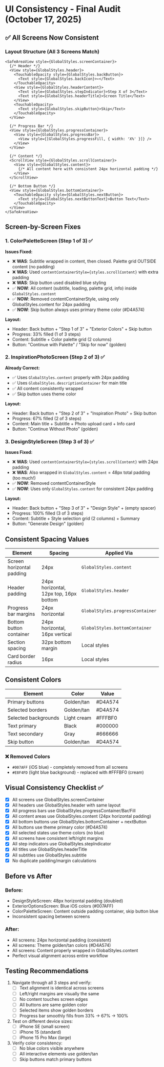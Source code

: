 # UI Consistency - Final Audit (October 17, 2025)

## ✅ All Screens Now Consistent

### Layout Structure (All 3 Screens Match)

```tsx
<SafeAreaView style={GlobalStyles.screenContainer}>
  {/* Header */}
  <View style={GlobalStyles.header}>
    <TouchableOpacity style={GlobalStyles.backButton}>
      <Text style={GlobalStyles.backIcon}>←</Text>
    </TouchableOpacity>
    <View style={GlobalStyles.headerContent}>
      <Text style={GlobalStyles.stepIndicator}>Step X of 3</Text>
      <Text style={GlobalStyles.headerTitle}>Screen Title</Text>
    </View>
    <TouchableOpacity>
      <Text style={GlobalStyles.skipButton}>Skip</Text>
    </TouchableOpacity>
  </View>

  {/* Progress Bar */}
  <View style={GlobalStyles.progressContainer}>
    <View style={GlobalStyles.progressBar}>
      <View style={[GlobalStyles.progressFill, { width: 'X%' }]} />
    </View>
  </View>

  {/* Content */}
  <ScrollView style={GlobalStyles.scrollContainer}>
    <View style={GlobalStyles.content}>
      {/* All content here with consistent 24px horizontal padding */}
    </View>
  </ScrollView>

  {/* Bottom Button */}
  <View style={GlobalStyles.bottomContainer}>
    <TouchableOpacity style={GlobalStyles.nextButton}>
      <Text style={GlobalStyles.nextButtonText}>Button Text</Text>
    </TouchableOpacity>
  </View>
</SafeAreaView>
```

## Screen-by-Screen Fixes

### 1. ColorPaletteScreen (Step 1 of 3) ✅
**Issues Fixed:**
- ❌ **WAS**: Subtitle wrapped in content, then closed. Palette grid OUTSIDE content (no padding)
- ❌ **WAS**: Used `contentContainerStyle={styles.scrollContent}` with extra padding
- ❌ **WAS**: Skip button used disabled blue styling
- ✅ **NOW**: All content (subtitle, loading, palette grid, info) inside `GlobalStyles.content`
- ✅ **NOW**: Removed contentContainerStyle, using only GlobalStyles.content for 24px padding
- ✅ **NOW**: Skip button always uses primary theme color (#D4A574)

**Layout:**
- Header: Back button + "Step 1 of 3" + "Exterior Colors" + Skip button
- Progress: 33% filled (1 of 3 steps)
- Content: Subtitle + Color palette grid (2 columns)
- Button: "Continue with Palette" / "Skip for now" (golden)

### 2. InspirationPhotoScreen (Step 2 of 3) ✅
**Already Correct:**
- ✅ Uses `GlobalStyles.content` properly with 24px padding
- ✅ Uses `GlobalStyles.descriptionContainer` for main title
- ✅ All content consistently wrapped
- ✅ Skip button uses theme color

**Layout:**
- Header: Back button + "Step 2 of 3" + "Inspiration Photo" + Skip button
- Progress: 67% filled (2 of 3 steps)
- Content: Main title + Subtitle + Photo upload card + Info card
- Button: "Continue Without Photo" (golden)

### 3. DesignStyleScreen (Step 3 of 3) ✅
**Issues Fixed:**
- ❌ **WAS**: Used `contentContainerStyle={styles.scrollContent}` with 24px padding
- ❌ **WAS**: Also wrapped in `GlobalStyles.content` = 48px total padding (too much!)
- ✅ **NOW**: Removed contentContainerStyle
- ✅ **NOW**: Uses only `GlobalStyles.content` for consistent 24px padding

**Layout:**
- Header: Back button + "Step 3 of 3" + "Design Style" + (empty spacer)
- Progress: 100% filled (3 of 3 steps)
- Content: Subtitle + Style selection grid (2 columns) + Summary
- Button: "Generate Design" (golden)

## Consistent Spacing Values

| Element | Spacing | Applied Via |
|---------|---------|-------------|
| Screen horizontal padding | 24px | `GlobalStyles.content` |
| Header padding | 24px horizontal, 12px top, 16px bottom | `GlobalStyles.header` |
| Progress bar margins | 24px horizontal | `GlobalStyles.progressContainer` |
| Bottom button container | 24px horizontal, 16px vertical | `GlobalStyles.bottomContainer` |
| Section spacing | 32px bottom margin | Local styles |
| Card border radius | 16px | Local styles |

## Consistent Colors

| Element | Color | Value |
|---------|-------|-------|
| Primary buttons | Golden/tan | #D4A574 |
| Selected borders | Golden/tan | #D4A574 |
| Selected backgrounds | Light cream | #FFFBF0 |
| Text primary | Black | #000000 |
| Text secondary | Gray | #666666 |
| Skip button | Golden/tan | #D4A574 |

### ❌ Removed Colors
- `#007AFF` (iOS blue) - completely removed from all screens
- `#E8F4FD` (light blue background) - replaced with #FFFBF0 (cream)

## Visual Consistency Checklist ✅

- [x] All screens use GlobalStyles.screenContainer
- [x] All headers use GlobalStyles.header with same layout
- [x] All progress bars use GlobalStyles.progressContainer/Bar/Fill
- [x] All content areas use GlobalStyles.content (24px horizontal padding)
- [x] All bottom buttons use GlobalStyles.bottomContainer + nextButton
- [x] All buttons use theme primary color (#D4A574)
- [x] All selected states use theme colors (no blue)
- [x] All screens have consistent left/right margins
- [x] All step indicators use GlobalStyles.stepIndicator
- [x] All titles use GlobalStyles.headerTitle
- [x] All subtitles use GlobalStyles.subtitle
- [x] No duplicate padding/margin calculations

## Before vs After

### Before:
- DesignStyleScreen: 48px horizontal padding (doubled)
- ExteriorOptionsScreen: Blue iOS colors (#007AFF)
- ColorPaletteScreen: Content outside padding container, skip button blue
- Inconsistent spacing between screens

### After:
- All screens: 24px horizontal padding (consistent)
- All screens: Theme golden/tan colors (#D4A574)
- All screens: Content properly wrapped in GlobalStyles.content
- Perfect visual alignment across entire workflow

## Testing Recommendations

1. Navigate through all 3 steps and verify:
   - [ ] Text alignment is identical across screens
   - [ ] Left/right margins are visually the same
   - [ ] No content touches screen edges
   - [ ] All buttons are same golden color
   - [ ] Selected items show golden borders
   - [ ] Progress bar smoothly fills from 33% → 67% → 100%

2. Test on different device sizes:
   - [ ] iPhone SE (small screen)
   - [ ] iPhone 15 (standard)
   - [ ] iPhone 15 Pro Max (large)

3. Verify color consistency:
   - [ ] No blue colors visible anywhere
   - [ ] All interactive elements use golden/tan
   - [ ] Skip buttons match primary buttons
